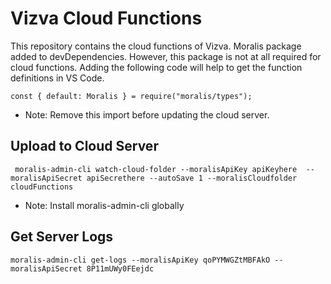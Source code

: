 # Vizva Cloud Functions

This repository contains the cloud functions of Vizva. Moralis package added to devDependencies. However, this package is not at all required for cloud functions. Adding the following code will help to get the function definitions in VS Code. 

``` 
const { default: Moralis } = require("moralis/types");
```

* Note: Remove this import before updating the cloud server.

## Upload to Cloud Server

```
 moralis-admin-cli watch-cloud-folder --moralisApiKey apiKeyhere  --moralisApiSecret apiSecrethere --autoSave 1 --moralisCloudfolder cloudFunctions
```
* Note: Install moralis-admin-cli globally

## Get Server Logs
```
moralis-admin-cli get-logs --moralisApiKey qoPYMWGZtMBFAkO --moralisApiSecret 8P11mUWy0FEejdc
```